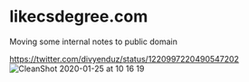 # likecsdegree.com
Moving some internal notes to public domain

https://twitter.com/divyenduz/status/1220997220490547202
![CleanShot 2020-01-25 at 10 16 19](https://user-images.githubusercontent.com/746482/73118974-cbae6800-3f5b-11ea-9b21-d5ca0f82b78c.png)
